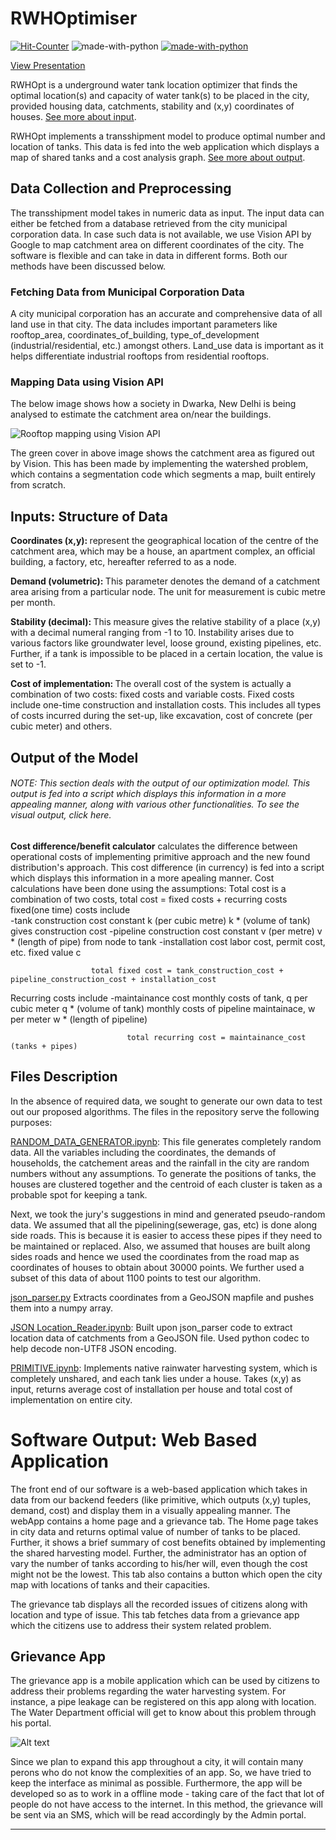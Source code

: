 # RWHOptimiser


[![Hit-Counter](http://hits.dwyl.io/aviral36/RWHOptimiser.svg)](http://hits.dwyl.io/aviral36/RWHOptimiser) 
![made-with-python](https://img.shields.io/badge/Contributors-6-blue.svg)
[![made-with-python](https://img.shields.io/badge/Made%20with-Python-1f425f.svg)](https://www.python.org/)


[View Presentation](https://docs.google.com/presentation/d/1ab0oc-WsSwmTbChWk_8pl0WLWHiz80Aj56PJ07-EgZM/edit?usp=sharing)

RWHOpt is a underground water tank location optimizer that finds the optimal location(s) and capacity of water tank(s) to be placed in the city, provided housing data, catchments, stability and (x,y) coordinates of houses. [See more about input](#inputs-structure-of-data).

RWHOpt implements a transshipment model to produce optimal number and location of tanks. This data is fed into the web application which displays a map of shared tanks and a cost analysis graph. [See more about output](#output-of-the-model).

## Data Collection and Preprocessing

The transshipment model takes in numeric data as input. The input data can either be fetched from a database retrieved from the city municipal corporation data. In case such data is not available, we use Vision API by Google to map catchment area on different coordinates of the city. 
The software is flexible and can take in data in different forms. Both our methods have been discussed below.

### Fetching Data from Municipal Corporation Data

A city municipal corporation has an accurate and comprehensive data of all land use in that city. The data includes important parameters like rooftop_area, coordinates_of_building, type_of_development (industrial/residential, etc.) amongst others. Land_use data is important as it helps differentiate industrial rooftops from residential rooftops.

### Mapping Data using Vision API

The below image shows how a society in Dwarka, New Delhi is being analysed to estimate the catchment area on/near the buildings.

![Rooftop mapping using Vision API](https://github.com/aviral36/RWHOptimiser/blob/master/metadata/Webp.net-gifmaker.gif)

The green cover in above image shows the catchment area as figured out by Vision. This has been made by implementing the watershed problem, which contains a segmentation code which segments a map, built entirely from scratch. 

## Inputs: Structure of Data

<strong>Coordinates (x,y): </strong>represent the geographical location of the centre of the catchment area, which may be a house, an apartment complex, an official building, a factory, etc, hereafter referred to as a node.

<strong> Demand (volumetric): </strong> This parameter denotes the demand of a catchment area arising from a particular node. The unit for measurement is cubic metre per month.

<strong> Stability (decimal): </strong> This measure gives the relative stability of a place (x,y) with a decimal numeral ranging from -1 to 10. Instability arises due to various factors like groundwater level, loose ground, existing pipelines, etc. Further, if a tank is impossible to be placed in a certain location, the value is set to -1. 

<strong> Cost of implementation: </strong> The overall cost of the system is actually a combination of two costs: fixed costs and variable costs. Fixed costs include one-time construction and installation costs. This includes all types of costs incurred during the set-up, like excavation, cost of concrete (per cubic meter) and others. 

## Output of the Model 

###### NOTE: This section deals with the output of our optimization model. This output is fed into a script which displays this information in a more appealing manner, along with various other functionalities. To see the visual output, click here.

<strong> Cost difference/benefit calculator</strong> calculates the difference between operational costs of implementing primitive approach and the new found distribution's approach. This cost difference (in currency) is fed into a script which displays this information in a more apealing manner. Cost calculations have been done using the assumptions:
Total cost is a combination of two costs, 
total cost = fixed costs + recurring costs
fixed(one time) costs include  
                               -tank construction cost        constant k (per cubic metre)
                                                              k * (volume of tank) gives construction cost
                               -pipeline construction cost    constant v (per metre)
                                                              v * (length of pipe) from node to tank
                               -installation cost             labor cost, permit cost, etc.
                                                              fixed value c
                                                              
                      total fixed cost = tank_construction_cost + pipeline_construction_cost + installation_cost
                      
Recurring costs include         -maintainance cost            monthly costs of tank, q per cubic meter
                                                              q * (volume of tank)
                                                              monthly costs of pipeline maintainace, w per meter
                                                              w * (length of pipeline)
                                         
                              total recurring cost = maintainance_cost (tanks + pipes)


## Files Description

In the absence of required data, we sought to generate our own data to test out our proposed algorithms. The files in the repository serve the following purposes:

[RANDOM_DATA_GENERATOR.ipynb](https://github.com/aviral36/RWHOptimiser/blob/master/RANDOM_DATA_GENERATOR.ipynb): This file generates completely random data. All the variables including the coordinates, the demands of households, the catchement areas and the rainfall in the city are random numbers without any assumptions. To generate the positions of tanks, the houses are clustered together and the centroid of each cluster is taken as a probable spot for keeping a tank.

Next, we took the jury's suggestions in mind and generated pseudo-random data. We assumed that all the pipelining(sewerage, gas, etc) is done along side roads. This is because it is easier to access these pipes if they need to be maintained or replaced. Also, we assumed that houses are built along sides roads and hence we used the coordinates from the road map as coordinates of houses to obtain about 30000 points. We further used a subset of this data of about 1100 points to test our algorithm.

[json_parser.py](https://github.com/aviral36/RWHOptimiser/blob/master/json_parser.py) Extracts coordinates from a GeoJSON mapfile and pushes them into a numpy array. 

[JSON Location_Reader.ipynb](https://github.com/aviral36/RWHOptimiser/blob/master/JSON_Location_Reader.ipynb): Built upon json_parser code to extract location data of catchments from a GeoJSON file. Used python codec to help decode non-UTF8 JSON encoding. 

[PRIMITIVE.ipynb](https://github.com/aviral36/RWHOptimiser/blob/master/PRIMITIVE.ipynb): Implements native rainwater harvesting system, which is completely unshared, and each tank lies under a house. Takes (x,y) as input, returns average cost of installation per house and total cost of implementation on entire city.


# Software Output: Web Based Application

The front end of our software is a web-based application which takes in data from our backend feeders (like primitive, which outputs (x,y) tuples, demand, cost) and display them in a visually appealing manner. The webApp contains a home page and a grievance tab.
The Home page takes in city data and returns optimal value of number of tanks to be placed. Further, it shows a brief summary of cost benefits obtained by implementing the shared harvesting model. Further, the administrator has an option of vary the number of tanks according to his/her will, even though the cost might not be the lowest. 
This tab also contains a button which open the city map with locations of tanks and their capacities. 

The grievance tab displays all the recorded issues of citizens along with location and type of issue. This tab fetches data from a grievance app which the citizens use to address their system related problem.

## Grievance App

The grievance app is a mobile application which can be used by citizens to address their problems regarding the water harvesting system. For instance, a pipe leakage can be registered on this app along with location. The Water Department official will get to know about this problem through his portal.
      
![Alt text](https://github.com/aviral36/RWHOptimiser/blob/master/metadata/GrievanceApp.PNG)

Since we plan to expand this app throughout a city, it will contain many perons who do not know the complexities of an app. So, we have tried to keep the interface as minimal as possible. Furthermore, the app will be developed so as to work in a offline mode - taking care of the fact that lot of people do not have access to the internet. In this method, the grievance will be sent via an SMS, which will be read accordingly by the Admin portal.

<hr>
